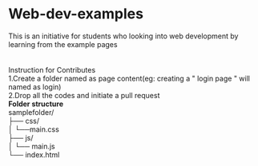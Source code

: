 # Web-dev-examples
This is an initiative for students who looking into web development by learning from the example pages
</br>
</br>
</br>Instruction for Contributes
</br>1.Create a folder named as page content(eg: creating a " login page " will named as login)
</br>2.Drop all the codes and initiate a pull request
</br><b>Folder structure </b>
</br>samplefolder/</br>
    ├── css/</br>
    │   └──main.css</br>
    ├── js/  </br>
    │   └── main.js</br>
    └── index.html</br>

